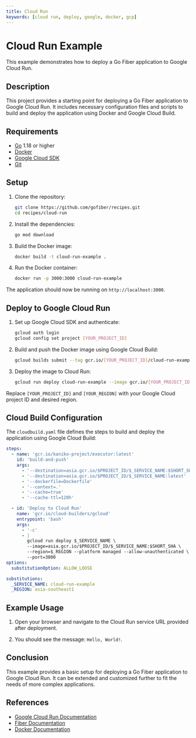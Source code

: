 ```yaml
---
title: Cloud Run
keywords: [cloud run, deploy, google, docker, gcp]
---
```


# Cloud Run Example

This example demonstrates how to deploy a Go Fiber application to Google Cloud Run.

## Description

This project provides a starting point for deploying a Go Fiber application to Google Cloud Run. It includes necessary configuration files and scripts to build and deploy the application using Docker and Google Cloud Build.

## Requirements

- [Go](https://golang.org/dl/) 1.18 or higher
- [Docker](https://www.docker.com/get-started)
- [Google Cloud SDK](https://cloud.google.com/sdk/docs/install)
- [Git](https://git-scm.com/downloads)

## Setup

1. Clone the repository:
    ```bash
    git clone https://github.com/gofiber/recipes.git
    cd recipes/cloud-run
    ```

2. Install the dependencies:
    ```bash
    go mod download
    ```

3. Build the Docker image:
    ```bash
    docker build -t cloud-run-example .
    ```

4. Run the Docker container:
    ```bash
    docker run -p 3000:3000 cloud-run-example
    ```

The application should now be running on `http://localhost:3000`.

## Deploy to Google Cloud Run

1. Set up Google Cloud SDK and authenticate:
    ```bash
    gcloud auth login
    gcloud config set project [YOUR_PROJECT_ID]
    ```

2. Build and push the Docker image using Google Cloud Build:
    ```bash
    gcloud builds submit --tag gcr.io/[YOUR_PROJECT_ID]/cloud-run-example
    ```

3. Deploy the image to Cloud Run:
    ```bash
    gcloud run deploy cloud-run-example --image gcr.io/[YOUR_PROJECT_ID]/cloud-run-example --platform managed --region [YOUR_REGION] --allow-unauthenticated
    ```

Replace `[YOUR_PROJECT_ID]` and `[YOUR_REGION]` with your Google Cloud project ID and desired region.

## Cloud Build Configuration

The `cloudbuild.yaml` file defines the steps to build and deploy the application using Google Cloud Build:

```yaml
steps:
  - name: 'gcr.io/kaniko-project/executor:latest'
    id: 'build-and-push'
    args:
      - '--destination=asia.gcr.io/$PROJECT_ID/$_SERVICE_NAME:$SHORT_SHA'
      - '--destination=asia.gcr.io/$PROJECT_ID/$_SERVICE_NAME:latest'
      - '--dockerfile=Dockerfile'
      - '--context=.'
      - '--cache=true'
      - '--cache-ttl=120h'

  - id: 'Deploy to Cloud Run'
    name: 'gcr.io/cloud-builders/gcloud'
    entrypoint: 'bash'
    args:
      - '-c'
      - |
        gcloud run deploy $_SERVICE_NAME \
        --image=asia.gcr.io/$PROJECT_ID/$_SERVICE_NAME:$SHORT_SHA \
        --region=$_REGION --platform managed --allow-unauthenticated \
        --port=3000
options:
  substitutionOption: ALLOW_LOOSE

substitutions:
  _SERVICE_NAME: cloud-run-example
  _REGION: asia-southeast1
```

## Example Usage

1. Open your browser and navigate to the Cloud Run service URL provided after deployment.

2. You should see the message: `Hello, World!`.

## Conclusion

This example provides a basic setup for deploying a Go Fiber application to Google Cloud Run. It can be extended and customized further to fit the needs of more complex applications.

## References

- [Google Cloud Run Documentation](https://cloud.google.com/run/docs)
- [Fiber Documentation](https://docs.gofiber.io)
- [Docker Documentation](https://docs.docker.com/)
